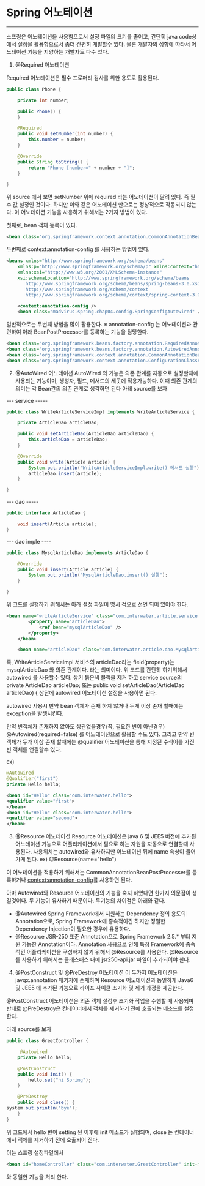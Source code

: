 # Spring 어노테이션 #
-------------------------------

스프링은 어노테이션을 사용함으로서 설정 파일의 크기를 줄이고, 간단히 java code상에서 설정을 활용함으로서 좀더 간편히 개발할수 있다.
물론 개발자의 성향에 따라서 어노테이션 기능을 지양하는 개발자도 다수 있다.

1. @Required 어노테이션

Required 어노테이션은 필수 프로퍼티 검사를 위한 용도로 활용된다.


```java
public class Phone {

	private int number;

	public Phone() {
	}

	@Required
	public void setNumber(int number) {
		this.number = number;
	}

	@Override
	public String toString() {
		return "Phone [number=" + number + "]";
	}

}
```

위 source 에서 보면 setNumber 위에 required 라는 어노테이션이 달려 있다. 즉 필수 값 설정인 것이다. 하지만 이와 같은 어노테이션 만으로는 정상적으로 작동되지 않는다. 
이 어노테이션 기능을 사용하기 위해서는 2가지 방법이 있다.

첫째로, bean 객체 등록이 있다.
```xml
<bean class="org.springframework.context.annotation.CommonAnnotationBeanPostProcessor" />
```
두번째로 context:annotation-config 를 사용하는 방법이 있다.
```xml
<beans xmlns="http://www.springframework.org/schema/beans"
	xmlns:p="http://www.springframework.org/schema/p" xmlns:context="http://www.springframework.org/schema/context"
	xmlns:xsi="http://www.w3.org/2001/XMLSchema-instance"
	xsi:schemaLocation="http://www.springframework.org/schema/beans   
       http://www.springframework.org/schema/beans/spring-beans-3.0.xsd
       http://www.springframework.org/schema/context
       http://www.springframework.org/schema/context/spring-context-3.0.xsd">

	<context:annotation-config />
	<bean class="madvirus.spring.chap04.config.SpringConfigAutowired" />
```

일반적으로는 두번째 방법을 많이 활용한다.
 ※ annotation-config 는 어노테이션과 관련하여 아래 BeanPostProcessor를 등록하는 기능을 담당한다.
```xml
<bean class="org.springframework.beans.factory.annotation.RequiredAnnotationBeanPostProcessor" />
<bean class="org.springframework.beans.factory.annotation.AutowiredAnnotationBeanPostProcessor" />
<bean class="org.springframework.context.annotation.CommonAnnotationBeanPostProcessor" />
<bean class="org.springframework.context.annotation.ConfigurationClassPostProcessor" /> 
```
2. @AutoWired 어노테이션
AutoWired 의 기능은 의존 관계를 자동으로 설정할때에 사용되는 기능이며, 생성자, 필드, 메서드의 세곳에 적용가능하다.
이때 의존 관계의 의미는 각 Bean간의 의존 관계로 생각하면 된다
아래 source를 보자


--- service -----
```java
public class WriteArticleServiceImpl implements WriteArticleService {

	private ArticleDao articleDao;

	public void setArticleDao(ArticleDao articleDao) {
		this.articleDao = articleDao;
	}

	@Override
	public void write(Article article) {
		System.out.println("WriteArticleServiceImpl.write() 메서드 실행");
		articleDao.insert(article);
	}

}
```
--- dao -----
```java
public interface ArticleDao {

	void insert(Article article);
}
```
--- dao imple ----
```java
public class MysqlArticleDao implements ArticleDao {

	@Override
	public void insert(Article article) {
		System.out.println("MysqlArticleDao.insert() 실행");
	}

}
```
위 코드를 실행하기 위해서는 아래 설정 파일이 명시 적으로 선언 되어 있어야 한다.

```xml
<bean name="writeArticleService" class="com.interwater.article.service.WriteArticleServiceImpl">
		<property name="articleDao">
			<ref bean="mysqlArticleDao" />
		</property>
	</bean>

	<bean name="articleDao" class="com.interwater.article.dao.MysqlArticleDao" />
```

즉, WriteArticleServiceImpl 서비스의 articleDao라는 field(property)는 mysqlArticleDao 와 의존 관계이다. 라는 의미이다.
위 코드를 간단히 하기위해서 autowired 를 사용할수 있다.
상기 붉은색 블럭을 제거 하고 service source의 private ArticleDao articleDao; 또는 public void setArticleDao(ArticleDao articleDao) { 상단에 autowired 어노테이션 설정을 사용하면 된다.

autowired 사용시 만약 bean 객체가 존재 하지 않거나 두개 이상 존재 할때에는 exception을 발생시킨다.

만약 빈객체가 존재하지 않아도 상관없을경우(꼭, 필요한 빈이 아닌경우) @Autowired(required=false) 를 어노테이션으로 활용할 수도 있다. 그리고 만약 빈 객체가 두개 이상 존재 할때에는 @qualifier 어노테이션을 통해 지정된 수식어를 가진 빈 객체를 연결할수 있다.

ex) 
```java
@Autowired
@Qualifier("first")
private Hello hello;
```
```xml
<bean id="Hello" class="com.interwater.hello">
<qualifier value="first">
</bean>
<bean id="Hello" class="com.interwater.hello">
<qualifier value="second">
</bean>
```
3. @Resource 어노테이션
 Resource 어노테이션은 java 6 및 JEE5 버전에 추가된 어노테이션 기능으로 어플리케이션에서 필요로 하는 자원을 자동으로 연결할때 사용된다.
사용위치는 autowired와 유사하지만 어노테이션 뒤에 name 속성이 들어 가게 된다.
ex) @Resource(name="hello")

이 어노테이션을 적용하기 위해서는 CommonAnnotationBeanPostProcesser를 등록하거나 <context:annotation-config>를 사용하면 된다.

아마 Autowired와 Resource 어노테이션의 기능을 숙지 하였다면 한가지 의문점이 생길것이다.
두 기능이 유사하기 때문이다.
두기능의 차이점은 아래와 같다.

 - @Autowired
      Spring Framework에서 지원하는 Dependency 정의 용도의 Annotation으로, Spring Framework에 종속적이긴 하지만 정밀한 Dependency Injection이 필요한 경우에 유용하다. 
 - @Resource
      JSR-250 표준 Annotation으로 Spring Framework 2.5.* 부터 지원 가능한 Annotation이다. Annotation 사용으로 인해 특정  Framework에 종속적인 어플리케이션을 구성하지 않기 위해서 @Resource를 사용한다. @Resource를 사용하기 위해서는 클래스패스 내에 jsr250-api.jar 파일이 추가되어야 한다.

4. @PostConstruct 및 @PreDestroy 어노테이션
이 두가지 어노테이션은 javqx.annotation 패키지에 존재하며 Resource 어노테이션과 동일하게 Java6 및 JEE5 에 추가된 기능으로 라이프 사이클 초기화 및 제거 과정을 제공한다.

@PostConstruct 어노테이션은 의존 객체 설정후 초기화 작업을 수행할 때 사용되며 반대로 @PreDestroy은 컨테이너에서 객체를 제거하기 전에 호출되는 메소드를 설정한다.

아래 source를 보자 
```java
public class GreetController {

	 @Autowired
	private Hello hello;

	@PostConstruct
	public void init() {
		hello.set("hi Spring");
	}

	@PreDestroy
	public void close() {
system.out.println("bye");
	}
}
```
위 코드에서 hello 빈이 setting 된 이후에 init 메소드가 실행되며, close 는 컨테이너에서 객체를 제거하기 전에 호출되어 진다.

이는 스프링 설정파일에서 
```xml
<bean id="homeController" class="com.interwater.GreetController" init-method="init"  destroy-method="close"/>
```
와 동일한 기능을 처리 한다.

